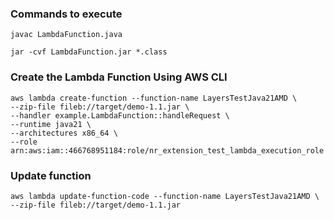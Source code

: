
### Commands to execute
```shell
javac LambdaFunction.java

jar -cvf LambdaFunction.jar *.class
```

### Create the Lambda Function Using AWS CLI
```shell
aws lambda create-function --function-name LayersTestJava21AMD \
--zip-file fileb://target/demo-1.1.jar \
--handler example.LambdaFunction::handleRequest \
--runtime java21 \
--architectures x86_64 \
--role arn:aws:iam::466768951184:role/nr_extension_test_lambda_execution_role
```
### Update function
```shell
aws lambda update-function-code --function-name LayersTestJava21AMD \
--zip-file fileb://target/demo-1.1.jar
```
